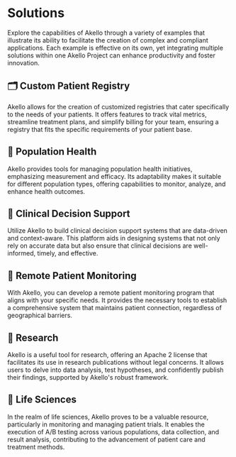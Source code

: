 # Solutions

Explore the capabilities of Akello through a variety of examples that illustrate its ability to facilitate the creation of complex and compliant applications. Each example is effective on its own, yet integrating multiple solutions within one Akello Project can enhance productivity and foster innovation.

## 🗂️ Custom Patient Registry

Akello allows for the creation of customized registries that cater specifically to the needs of your patients. It offers features to track vital metrics, streamline treatment plans, and simplify billing for your team, ensuring a registry that fits the specific requirements of your patient base.

## 👯 Population Health

Akello provides tools for managing population health initiatives, emphasizing measurement and efficacy. Its adaptability makes it suitable for different population types, offering capabilities to monitor, analyze, and enhance health outcomes.

## 🚄 Clinical Decision Support

Utilize Akello to build clinical decision support systems that are data-driven and context-aware. This platform aids in designing systems that not only rely on accurate data but also ensure that clinical decisions are well-informed, timely, and effective.

## 📱 Remote Patient Monitoring

With Akello, you can develop a remote patient monitoring program that aligns with your specific needs. It provides the necessary tools to establish a comprehensive system that maintains patient connection, regardless of geographical barriers.

## 🥼 Research

Akello is a useful tool for research, offering an Apache 2 license that facilitates its use in research publications without legal concerns. It allows users to delve into data analysis, test hypotheses, and confidently publish their findings, supported by Akello's robust framework.

## 🧪 Life Sciences

In the realm of life sciences, Akello proves to be a valuable resource, particularly in monitoring and managing patient trials. It enables the execution of A/B testing across various populations, data collection, and result analysis, contributing to the advancement of patient care and treatment methods.